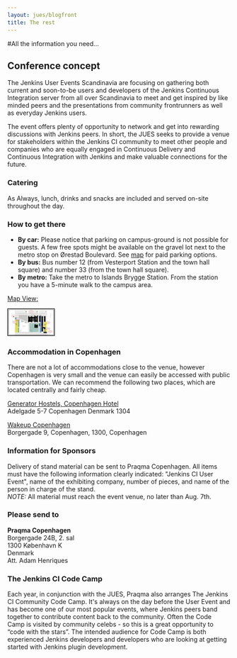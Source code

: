```yaml
---
layout: jues/blogfront
title: The rest
---
```

#All the information you need...<br/>


## Conference concept<br/>

The Jenkins User Events Scandinavia are focusing on gathering both current and soon-to-be users and developers of the Jenkins Continuous Integration server from all over Scandinavia to meet and get inspired by like minded peers and the presentations from community frontrunners as well as everyday Jenkins users.

The event offers plenty of opportunity to network and get into rewarding discussions with Jenkins peers. In short, the JUES seeks to provide a venue for stakeholders within the Jenkins CI community to meet other people and companies who are equally engaged in Continuous Delivery and Continuous Integration with Jenkins and make valuable connections for the future.

### Catering
As Always, lunch, drinks and snacks are included and served on-site throughout the day.

### How to get there

- **By car:** Please notice that parking on campus-ground is not possible for guests. A few free spots might be available on the gravel lot next to the metro stop on Ørestad Boulevard. See [map](/jues15/images/Map-of-KUA.png) for paid parking options.
- **By bus:** Bus number 12 (from Vesterport Station and the town hall square) and number 33 (from the town hall square).
- **By metro:** Take the metro to Islands Brygge Station. From the station you have a 5-minute walk to the campus area.

[Map View:](/jues15/images/Map-of-KUA.png)

<a href="/jues15/images/Map-of-KUA.png" target="_blank">
<img style="border:1px solid black" src="/jues15/images/Map-of-KUA.png" alt="KUA Map" title="Click the map" width="105" height="60"/></a>

### Accommodation in Copenhagen

There are not a lot of accommodations close to the venue, however Copenhagen is very small and the venue can easily be accessed with public transportation. We can recommend the following two places, which are located centrally and fairly cheap.<br/>

[Generator Hostels, Copenhagen Hotel](http://generatorhostels.com/en/destinations/copenhagen/)<br/>
Adelgade 5-7 Copenhagen Denmark 1304<br/>

[Wakeup Copenhagen](https://www.wakeupcopenhagen.dk)<br/>
Borgergade 9, Copenhagen, 1300, Copenhagen<br/>

### Information for Sponsors

Delivery of stand material can be sent to  Praqma Copenhagen. All items must have the following information clearly indicated: "Jenkins CI User Event", name of the exhibiting company, number of pieces, and name of the person in charge of the stand.<br/>
_NOTE:_ All material must reach the event venue, no later than Aug. 7th.

### Please send to

**Praqma Copenhagen**<br/>
Borgergade 24B, 2. sal<br/>
1300 København K<br/>
Denmark<br/>
Att. Adam Henriques<br/>

### The  Jenkins CI Code Camp

Each year, in conjunction with the JUES, Praqma also arranges The Jenkins CI Community Code Camp. It's always on the day before the User Event and has become one of our most popular events, where Jenkins peers band together to contribute content back to the community. Often the Code Camp is visited by community celebs - so this is a great opportunity to “code with the stars”.
The intended audience for Code Camp is both experienced Jenkins developers and developers who are looking at getting started with Jenkins plugin development.
